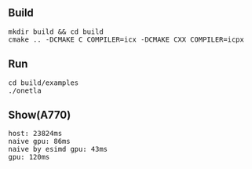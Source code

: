 ## Build
<pre>
mkdir build && cd build
cmake .. -DCMAKE_C_COMPILER=icx -DCMAKE_CXX_COMPILER=icpx
</pre>

## Run
<pre>
cd build/examples
./onetla
</pre>

## Show(A770)
<pre>
host: 23824ms
naive gpu: 86ms
naive by esimd gpu: 43ms
gpu: 120ms
</pre>